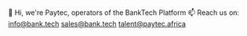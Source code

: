 👋 Hi, we're Paytec, operators of the BankTech Platform
📫 Reach us on:
info@bank.tech
sales@bank.tech
talent@paytec.africa

<!---
paytecafrica/paytecafrica is a ✨ special ✨ repository because its `README.md` (this file) appears on your GitHub profile.
You can click the Preview link to take a look at your changes.
--->
